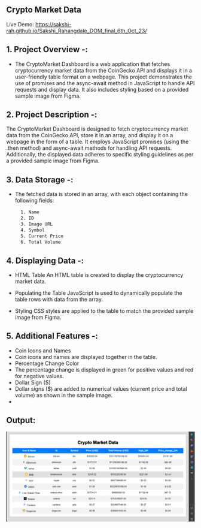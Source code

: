 ﻿## Crypto Market Data
Live Demo: https://sakshi-rah.github.io/Sakshi_Rahangdale_DOM_final_6th_Oct_23/
<h2>1. Project Overview -: </h2>

- The CryptoMarket Dashboard is a web application that fetches cryptocurrency market data from the CoinGecko API and displays it in a user-friendly table format on a webpage. This project demonstrates the use of promises and the async-await method in JavaScript to handle API requests and display data. It also includes styling based on a provided sample image from Figma.

<h2>2. Project Description -:</h2> 

The CryptoMarket Dashboard is designed to fetch cryptocurrency market data from the CoinGecko API, store it in an array, and display it on a webpage in the form of a table. It employs JavaScript promises (using the .then method) and async-await methods for handling API requests. Additionally, the displayed data adheres to specific styling guidelines as per a provided sample image from Figma.

<h2>3. Data Storage -:</h2>

- The fetched data is stored in an array, with each object containing the following fields:

        1. Name
        2. ID
        3. Image URL
        4. Symbol
        5. Current Price
        6. Total Volume

<h2>4. Displaying Data -:</h2>

- HTML Table
An HTML table is created to display the cryptocurrency market data.

- Populating the Table
JavaScript is used to dynamically populate the table rows with data from the array.

- Styling
CSS styles are applied to the table to match the provided sample image from Figma.

<h2>5. Additional Features -: </h2>

- Coin Icons and Names
- Coin icons and names are displayed together in the table.
- Percentage Change Color
- The percentage change is displayed in green for positive values and red for negative values.
- Dollar Sign ($)
- Dollar signs ($) are added to numerical values (current price and total volume) as shown in the sample image.
- 
## Output: 
![Live](./Screenshot.png)
